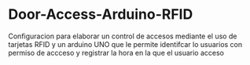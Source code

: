 # Door-Access-Arduino-RFID
Configuracion para elaborar un control de accesos mediante el uso de tarjetas RFID y un arduino UNO que le permite identifcar lo usuarios con permiso de accceso y registrar la hora en la que el usuario acceso
